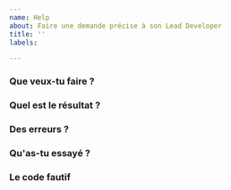 ```yaml
---
name: Help
about: Faire une demande précise à son Lead Developer
title: ''
labels: 

---
```


### Que veux-tu faire ?

<!-- Qu'est-ce que tu essaies de faire, mais qui ne fonctionne pas comme tu souhaites ? -->

### Quel est le résultat ?

<!-- Pour l'instant, quel est le résultat que tu as, avec le code actuel ? -->

### Des erreurs ?

<!-- Partages ici les messages d'erreurs, ce ne sont pas des insultes, ce sont des pistes pour trouver la solution -->

### Qu'as-tu essayé ?

<!-- Expliques-nous ici les différents essais que tu as faits pour résoudre ce problème -->

### Le code fautif

<!--
Colle le code ici (si ça dépasse pas 20 lignes)
  OU
Push ton code sur GitHub et mets le lien vers le ou les fichiers responsables
  OU
Active un liveshare et colle le lien ici
-->
